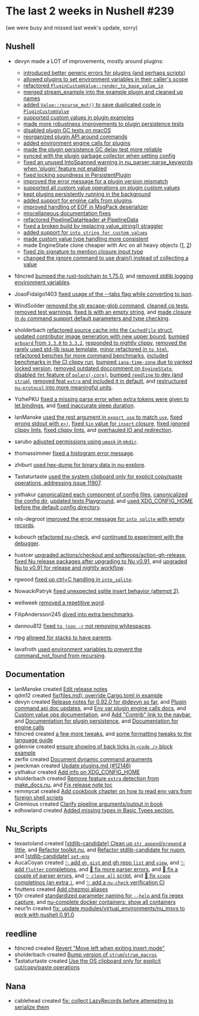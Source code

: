 # The last 2 weeks in Nushell #239

(we were busy and missed last week's update, sorry)

## Nushell

- devyn made a LOT of improvements, mostly around plugins:

  - [introduced better generic errors for plugins (and perhaps scripts)](https://github.com/nushell/nushell/pull/12236)
  - [allowed plugins to set environment variables in their caller's scope](https://github.com/nushell/nushell/pull/12204)
  - [refactored `PluginCustomValue::render_to_base_value_in`](https://github.com/nushell/nushell/pull/12244)
  - [merged stream_example into the example plugin and cleaned up names](https://github.com/nushell/nushell/pull/12234)
  - [added `Value::recurse_mut()` to save duplicated code in `PluginCustomValue`](https://github.com/nushell/nushell/pull/12218)
  - [supported custom values in plugin examples](https://github.com/nushell/nushell/pull/12213)
  - [made more robustness improvements to plugin persistence tests](https://github.com/nushell/nushell/pull/12185)
  - [disabled plugin GC tests on macOS](https://github.com/nushell/nushell/pull/12177)
  - [reorganized plugin API around commands](https://github.com/nushell/nushell/pull/12170)
  - [added environment engine calls for plugins](https://github.com/nushell/nushell/pull/12166)
  - [made the plugin persistence GC delay test more reliable](https://github.com/nushell/nushell/pull/12153)
  - [synced with the plugin garbage collector when setting config](https://github.com/nushell/nushell/pull/12152)
  - [fixed an unused IntoSpanned warning in nu_parser::parse_keywords when 'plugin' feature not enabled](https://github.com/nushell/nushell/pull/12144)
  - [fixed locking soundness in PersistentPlugin](https://github.com/nushell/nushell/pull/12182)
  - [improved the error message for a plugin version mismatch](https://github.com/nushell/nushell/pull/12122)
  - [supported all custom value operations on plugin custom values](https://github.com/nushell/nushell/pull/12088)
  - [kept plugins persistently running in the background](https://github.com/nushell/nushell/pull/12064)
  - [added support for engine calls from plugins](https://github.com/nushell/nushell/pull/12029).
  - [improved handling of EOF in MsgPack deserializer](https://github.com/nushell/nushell/pull/12183)
  - [miscellaneous documentation fixes](https://github.com/nushell/nushell/pull/12266)
  - [refactored PipelineDataHeader ⇄ PipelineData](https://github.com/nushell/nushell/pull/12248)
  - [fixed a broken build by replacing value_string() straggler](https://github.com/nushell/nushell/pull/12237)
  - [added support for `into string for custom values`](https://github.com/nushell/nushell/pull/12231)
  - [made custom value type handling more consistent](https://github.com/nushell/nushell/pull/12230)
  - made EngineState clone cheaper with Arc on all heavy objects ([1](https://github.com/nushell/nushell/pull/12229), [2](https://github.com/nushell/nushell/pull/12242))
  - [fixed zip signature to mention closure input type](https://github.com/nushell/nushell/pull/12216)
  - [changed the ignore command to use drain() instead of collecting a value](https://github.com/nushell/nushell/pull/12120)

- fdncred [bumped the rust-toolchain to 1.75.0](https://github.com/nushell/nushell/pull/12258), and [removed stdlib logging environment variables](https://github.com/nushell/nushell/pull/12196).
- JoaoFidalgo1403 [fixed usage of the --tabs flag while converting to json](https://github.com/nushell/nushell/pull/12251).
- WindSoilder [removed the str escape-glob command](https://github.com/nushell/nushell/pull/12241), [cleaned cp tests](https://github.com/nushell/nushell/pull/12202), [removed test warnings](https://github.com/nushell/nushell/pull/12201), [fixed ls with an empty string](https://github.com/nushell/nushell/pull/12086), and [made closure in `do` command support default parameters and type checking](https://github.com/nushell/nushell/pull/12056).
- sholderbach [refactored source cache into the `CachedFile` struct](https://github.com/nushell/nushell/pull/12240), [updated contributor image generation with new upper bound](https://github.com/nushell/nushell/pull/12198), [bumped `arboard` from `3.3.0` to `3.3.2`](https://github.com/nushell/nushell/pull/12178), [responded to nightly clippy](https://github.com/nushell/nushell/pull/12174), [removed the rarely used std-lib issue template](https://github.com/nushell/nushell/pull/12173), [minor refactored in `to html`](https://github.com/nushell/nushell/pull/12172), [refactored benches for more command benchmarks](https://github.com/nushell/nushell/pull/12171), [included benchmarks in the CI clippy run](https://github.com/nushell/nushell/pull/12165), [bumped `iana-time-zone` due to yanked locked version](https://github.com/nushell/nushell/pull/12162), [removed outdated doccomment on `EngineState`](https://github.com/nushell/nushell/pull/12158), [disabled `fmt` feature of `polars(-core)`](https://github.com/nushell/nushell/pull/12151), [bumped `reedline` to dev (and `strum`)](https://github.com/nushell/nushell/pull/12150), [removed feat `extra`
  and included it in default](https://github.com/nushell/nushell/pull/12140), and [restructured `nu-protocol` into more meaningful units](https://github.com/nushell/nushell/pull/11917).
- YizhePKU [fixed a missing parse error when extra tokens were given to let bindings](https://github.com/nushell/nushell/pull/12238), and [fixed
  inaccurate sleep duration](https://github.com/nushell/nushell/pull/12235).
- IanManske [used the rest argument in `export use` to match `use`](https://github.com/nushell/nushell/pull/12228), [fixed wrong stdout with `e>|`](https://github.com/nushell/nushell/pull/12227), [fixed `$in` value for `insert` closure](https://github.com/nushell/nushell/pull/12209), [fixed ignored clippy lints](https://github.com/nushell/nushell/pull/12160), [fixed clippy lints](https://github.com/nushell/nushell/pull/12139), and
  [overhauled IO and redirection](https://github.com/nushell/nushell/pull/11934).
- sarubo [adjusted permissions using `umask` in `mkdir`](https://github.com/nushell/nushell/pull/12207).
- thomassimmer [fixed a histogram error message](https://github.com/nushell/nushell/pull/12197).
- zhiburt [used hex-dump for binary data in nu-explore](https://github.com/nushell/nushell/pull/12184).
- Tastaturtaste [used the system clipboard only for explicit copy/paste operations, addressing issue 11907](https://github.com/nushell/nushell/pull/12179).
- ysthakur [canonicalized each component of config files](https://github.com/nushell/nushell/pull/12167), [canonicalized the config dir](https://github.com/nushell/nushell/pull/12136), [updated tests Playground](https://github.com/nushell/nushell/pull/12134), and [used XDG_CONFIG_HOME before the default config directory](https://github.com/nushell/nushell/pull/12118).
- nils-degroot [improved the error message for `into sqlite` with empty records](https://github.com/nushell/nushell/pull/12149).
- kubouch [refactored nu-check](https://github.com/nushell/nushell/pull/12137), and [continued to experiment with the debugger](https://github.com/nushell/nushell/pull/11441).
- hustcer [upgraded actions/checkout and softprops/action-gh-release](https://github.com/nushell/nushell/pull/12135), [fixed Nu release packages
  after upgrading to Nu v0.91](https://github.com/nushell/nushell/pull/12119), and [upgraded Nu to v0.91 for release and nightly workflow](https://github.com/nushell/nushell/pull/12114).
- rgwood [fixed up ctrl+C handling in `into_sqlite`](https://github.com/nushell/nushell/pull/12130).
- NowackiPatryk [fixed unexpected sqlite insert behavior (attempt 2)](https://github.com/nushell/nushell/pull/12128).
- wellweek [removed a repetitive word](https://github.com/nushell/nushell/pull/12117).
- FilipAndersson245 [dived into extra benchmarks](https://github.com/nushell/nushell/pull/12025).
- dannou812 [fixed `to json -r` not removing whitespaces](https://github.com/nushell/nushell/pull/11948).
- rtpg [allowed for stacks to have parents](https://github.com/nushell/nushell/pull/11654).
- lavafroth [used environment variables to prevent the command_not_found from recursing](https://github.com/nushell/nushell/pull/11090).

## Documentation

- IanManske created [Edit release notes](https://github.com/nushell/nushell.github.io/pull/1308)
- qdm12 created [fix(files.md): override Cargo.toml in example](https://github.com/nushell/nushell.github.io/pull/1307)
- devyn created [Release notes for 0.92.0 for @devyn so far](https://github.com/nushell/nushell.github.io/pull/1306), and [Plugin command api doc updates](https://github.com/nushell/nushell.github.io/pull/1305), and [Env var plugin engine calls docs](https://github.com/nushell/nushell.github.io/pull/1302), and [Custom value ops documentation](https://github.com/nushell/nushell.github.io/pull/1300), and [Add "Contrib" link to the navbar](https://github.com/nushell/nushell.github.io/pull/1295), and [Documentation for plugin persistence](https://github.com/nushell/nushell.github.io/pull/1291), and [Documentation for engine calls](https://github.com/nushell/nushell.github.io/pull/1290)
- fdncred created [a few more tweaks](https://github.com/nushell/nushell.github.io/pull/1304), and [some formatting tweaks to the language guide](https://github.com/nushell/nushell.github.io/pull/1303)
- gdennie created [ensure showing of back ticks in `<code />` block example](https://github.com/nushell/nushell.github.io/pull/1299)
- zerfix created [Document dynamic command arguments](https://github.com/nushell/nushell.github.io/pull/1298)
- jweckman created [Update plugins.md (#12146)](https://github.com/nushell/nushell.github.io/pull/1297)
- ysthakur created [Add info on XDG_CONFIG_HOME](https://github.com/nushell/nushell.github.io/pull/1296)
- sholderbach created [Remove feature `extra` detection from make_docs.nu](https://github.com/nushell/nushell.github.io/pull/1294), and [Fix release note toc](https://github.com/nushell/nushell.github.io/pull/1293)
- remmycat created [Add cookbook chapter on how to read env vars from foreign shell scripts](https://github.com/nushell/nushell.github.io/pull/1292)
- Gremious created [Clarify pipeline arguments/output in book](https://github.com/nushell/nushell.github.io/pull/1287)
- edhowland created [Added missing types in Basic Types section.](https://github.com/nushell/nushell.github.io/pull/1285)

## Nu_Scripts

- texastoland created [[stdlib-candidate] Clean up `str append`/`prepend` a little](https://github.com/nushell/nu_scripts/pull/797), and [Refactor toolkit.nu](https://github.com/nushell/nu_scripts/pull/791), and [Refactor stdlib-candidate for nupm](https://github.com/nushell/nu_scripts/pull/790), and [[stdlib-candidate] `set-env`](https://github.com/nushell/nu_scripts/pull/787)
- AucaCoyan created [:sparkles: add `gh gist` and gh repo `list` and `view`](https://github.com/nushell/nu_scripts/pull/794), and [:sparkles: add `flutter` completions](https://github.com/nushell/nu_scripts/pull/792), and [:bug: fix more parser errors](https://github.com/nushell/nu_scripts/pull/783), and [:bug: fix a couple of parser errors](https://github.com/nushell/nu_scripts/pull/782), and [:sparkles: `clone all` script](https://github.com/nushell/nu_scripts/pull/781), and [:bug: fix `scoop` completinos (an extra `)`](https://github.com/nushell/nu_scripts/pull/780), and [✨ add a `nu-check` verification CI](https://github.com/nushell/nu_scripts/pull/771)
- fnuttens created [Add chezmoi aliases](https://github.com/nushell/nu_scripts/pull/788)
- fj0r created [standardized parameter naming for `--help` and fix regex capture](https://github.com/nushell/nu_scripts/pull/786), and [nu-complete docker containers: show all containers](https://github.com/nushell/nu_scripts/pull/778)
- neur1n created [fix: update modules/virtual_environments/nu_msvs to work with nushell 0.91.0](https://github.com/nushell/nu_scripts/pull/784)

## reedline

- fdncred created [Revert "Move left when exiting insert mode"](https://github.com/nushell/reedline/pull/773)
- sholderbach created [Bump version of `strum`/`strum_macros`](https://github.com/nushell/reedline/pull/768)
- Tastaturtaste created [Use the OS clipboard only for explicit cut/copy/paste operations](https://github.com/nushell/reedline/pull/761)

## Nana

- cablehead created [fix: collect LazyRecords before attempting to serialize them](https://github.com/nushell/nana/pull/80)
